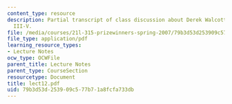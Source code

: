 ```yaml
---
content_type: resource
description: Partial transcript of class discussion about Derek Walcott, Omeros, Books
  III-V.
file: /media/courses/21l-315-prizewinners-spring-2007/79b3d53d253909c577b71a8fcfa733db_lect12.pdf
file_type: application/pdf
learning_resource_types:
- Lecture Notes
ocw_type: OCWFile
parent_title: Lecture Notes
parent_type: CourseSection
resourcetype: Document
title: lect12.pdf
uid: 79b3d53d-2539-09c5-77b7-1a8fcfa733db
---
```

